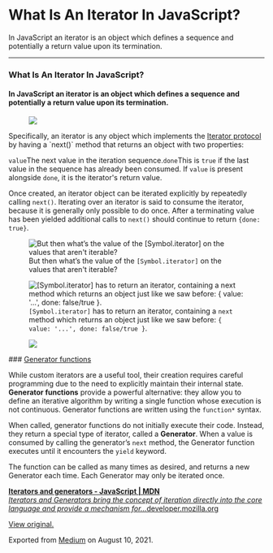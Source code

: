 What Is An Iterator In JavaScript?
==================================

In JavaScript an iterator is an object which defines a sequence and potentially a return value upon its termination.

------------------------------------------------------------------------

### What Is An Iterator In JavaScript?

#### In JavaScript an **iterator** is an object which defines a sequence and potentially a return value upon its termination.

  

<figure><img src="https://cdn-images-1.medium.com/max/800/0*3-Pds8MFCSFYwxkY.png" class="graf-image" /></figure>Specifically, an iterator is any object which implements the <a href="https://developer.mozilla.org/en-US/docs/Web/JavaScript/Reference/Iteration_protocols#the_iterator_protocol" class="markup--anchor markup--p-anchor">Iterator protocol</a> by having a `next()` method that returns an object with two properties:

`value`The next value in the iteration sequence.`done`This is `true` if the last value in the sequence has already been consumed. If `value` is present alongside `done`, it is the iterator's return value.

Once created, an iterator object can be iterated explicitly by repeatedly calling `next()`. Iterating over an iterator is said to consume the iterator, because it is generally only possible to do once. After a terminating value has been yielded additional calls to `next()` should continue to return `{done: true}`.

  

<figure><img src="https://cdn-images-1.medium.com/max/800/0*b-h4LdKMIx8tueUm.gif" alt="But then what’s the value of the [Symbol.iterator] on the values that aren&#39;t iterable?" class="graf-image" /><figcaption>But then what’s the value of the <code class="markup--code markup--figure-code">[Symbol.iterator]</code> on the values that aren't iterable?</figcaption></figure>  

<figure><img src="https://cdn-images-1.medium.com/max/800/0*AVzEb9anFkVjX0A_.gif" alt="[Symbol.iterator] has to return an iterator, containing a next method which returns an object just like we saw before: { value: &#39;...&#39;, done: false/true }." class="graf-image" /><figcaption><code class="markup--code markup--figure-code">[Symbol.iterator]</code> has to return an iterator, containing a <code class="markup--code markup--figure-code">next</code> method which returns an object just like we saw before: <code class="markup--code markup--figure-code">{ value: '...', done: false/true }</code>.</figcaption></figure><figure><img src="https://cdn-images-1.medium.com/max/600/1*0tvLo7-NPwgF3oGaLlgZ4g.png" class="graf-image" /></figure>### <a href="https://developer.mozilla.org/en-US/docs/Web/JavaScript/Guide/Iterators_and_Generators#generator_functions" class="markup--anchor markup--h3-anchor" title="Permalink to Generator functions">Generator functions</a>

While custom iterators are a useful tool, their creation requires careful programming due to the need to explicitly maintain their internal state. **Generator functions** provide a powerful alternative: they allow you to define an iterative algorithm by writing a single function whose execution is not continuous. Generator functions are written using the `function*` syntax.

When called, generator functions do not initially execute their code. Instead, they return a special type of iterator, called a **Generator**. When a value is consumed by calling the generator’s `next` method, the Generator function executes until it encounters the `yield` keyword.

The function can be called as many times as desired, and returns a new Generator each time. Each Generator may only be iterated once.

  

  

  

  

  

  

  

  

  

  

  

  

  

  

  

  

  

<a href="https://developer.mozilla.org/en-US/docs/Web/JavaScript/Guide/Iterators_and_Generators" class="markup--anchor markup--mixtapeEmbed-anchor" title="https://developer.mozilla.org/en-US/docs/Web/JavaScript/Guide/Iterators_and_Generators"><strong>Iterators and generators - JavaScript | MDN</strong><br />
<em>Iterators and Generators bring the concept of iteration directly into the core language and provide a mechanism for…</em>developer.mozilla.org</a><a href="https://developer.mozilla.org/en-US/docs/Web/JavaScript/Guide/Iterators_and_Generators" class="js-mixtapeImage mixtapeImage u-ignoreBlock"></a>

  

[View original.](https://medium.com/p/9c2e0f09ac6e)

Exported from [Medium](https://medium.com) on August 10, 2021.
